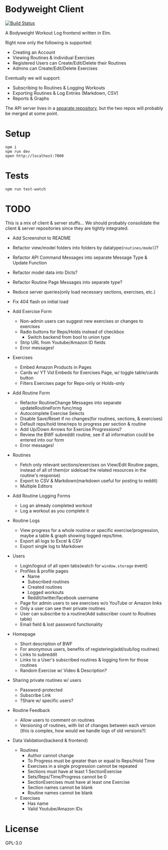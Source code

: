 # Bodyweight Client

[![Build Status](https://travis-ci.org/prikhi/bodyweight-client.svg?branch=master)](https://travis-ci.org/prikhi/bodyweight-client)

A Bodyweight Workout Log frontend written in Elm.

Right now only the following is supported:

* Creating an Account
* Viewing Routines & individual Exercises
* Registered Users can Create/Edit/Delete their Routines
* Admins can Create/Edit/Delete Exercises


Eventually we will support:

* Subscribing to Routines & Logging Workouts
* Exporting Routines & Log Entries (Markdown, CSV)
* Reports & Graphs


The API server lives in a [separate
repository](https://github.com/prikhi/bodyweight-server), but the two repos
will probably be merged at some point.

# Setup

```
npm i
npm run dev
open http://localhost:7000
```

# Tests

```
npm run test-watch
```

# TODO

This is a mix of client & server stuffs... We should probably consolidate the
client & server repositories since they are tightly integrated.

* Add Screenshot to README
* Refactor view/model folders into folders by datatype(`routines/model`)?
* Refactor API Command Messages into separate Message Type & Update Function
* Refactor model data into Dicts?
* Refactor Routine Page Messages into separate type?
* Reduce server queries(only load necessary sections, exercises, etc.)
* Fix 404 flash on initial load
* Add Exercise Form
    * Non-admin users can suggest new exercises or changes to exercises
    * Radio buttons for Reps/Holds instead of checkbox
        * Switch backend from bool to union type
    * Strip URL from Youtube/Amazon ID fields
    * Error messages!
* Exercises
    * Embed Amazon Products in Pages
    * Cards w/ YT Vid Embeds for Exercises Page, w/ toggle table/cards button
    * Filters Exercises page for Reps-only or Holds-only
* Add Routine Form
    * Refactor RoutineChange Messages into separate updateRoutineForm func/msg
    * Autocomplete Exercise Selects
    * Disable Save/Reset if no changes(for routines, sections, & exercises)
    * Default reps/hold time/reps to progress per section & routine
    * Add Up/Down Arrows for Exercise Progressions?
    * Review the BWF subreddit routine, see if all information could be entered
      into our form
    * Error messages!
* Routines
    * Fetch only relevant sections/exercises on View/Edit Routine pages,
      instead of all of them(or sideload the related resources in the
      routine's response)
    * Export to CSV & Markdown(markdown useful for posting to reddit)
    * Multiple Editors
* Add Routine Logging Forms
    * Log an already completed workout
    * Log a workout as you complete it
* Routine Logs
    * View progress for a whole routine or specific exercise/progression, maybe
      a table & graph showing logged reps/time.
    * Export all logs to Excel & CSV
    * Export single log to Markdown
* Users
    * Login/logout of all open tabs(watch for `window.storage` event)
    * Profiles & profile pages
        * Name
        * Subscribed routines
        * Created routines
        * Logged workouts
        * Reddit/twitter/facebook username
    * Page for admin users to see exercises w/o YouTube or Amazon links
    * Only a user can see their private routines
    * User can subscribe to a routine(Add subscriber count to Routines table)
    * Email field & lost password functionality
* Homepage
    * Short description of BWF
    * For anonymous users, benefits of registering(add/sub/log routines)
    * Links to subreddit
    * Links to a User's subscribed routines & logging form for those routines
    * Random Exercise w/ Video & Description?
* Sharing private routines w/ users
    * Password-protected
    * Subscribe Link
    * ?Share w/ specific users?
* Routine Feedback
    * Allow users to comment on routines
    * Versioning of routines, with list of changes between each version
      (this is complex, how would we handle logs of old versions?)

* Data Validation(backend & frontend)
    * Routines
        * Author cannot change
        * To Progress must be greater than or equal to Reps/Hold Time
        * Exercises in a single progression cannot be repeated
        * Sections must have at least 1 SectionExercise
        * Sets/Reps/Time/Progress cannot be 0
        * SectionExercises must have at least one Exercise
        * Section names cannot be blank
        * Routine names cannot be blank
    * Exercises
        * Has name
        * Valid Youtube/Amazon IDs

# License

GPL-3.0
